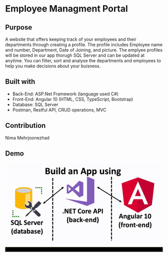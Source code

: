 # Employee Managment Portal

## Purpose
A website that offers keeping track of your employees and their departments through creating a profile. The profile includes Employee name and number, Department, Date of Joining, and picture. The emplyee profiles will be stored in our app thorugh SQL Server and can be updated at anytime. You can filter, sort and analyse the departments and employees to help you make decisions about your buisness.

## Built with 
* Back-End: ASP.Net Framework (language used C#)
* Front-End: Angular 10 (HTML, CSS, TypeScript, Bootstrap)
* Database: SQL Server
* Postman, Restful API, CRUD operations, MVC 

## Contribution
Nima Mehrjoonezhad


## Demo 
![](https://github.com/Nima-MJ/Employee_Managment_Portal/blob/main/Demo.gif?raw=true)
